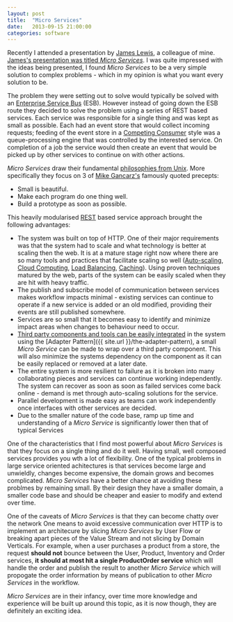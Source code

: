 ```yaml
---
layout: post
title:  "Micro Services"
date:   2013-09-15 21:00:00
categories: software
---
```


Recently I attended a presentation by [James Lewis](http://bovon.org/), a colleague of mine. [James's presentation was titled _Micro Services_](http://www.slideshare.net/jamesalewis/java-microservices). I was quite impressed with the ideas being presented, I found _Micro Services_ to be a very simple solution to complex problems - which in my opinion is what you want every solution to be.

The problem they were setting out to solve would typically be solved with an [Enterprise Service Bus](http://en.wikipedia.org/wiki/Enterprise_service_bus) (ESB). However instead of going down the ESB route they decided to solve the problem using a series of REST based services. Each service was responsible for a single thing and was kept as small as possible. Each had an event store that would collect incoming requests; feeding of the event store in a [Competing Consumer](http://www.eaipatterns.com/CompetingConsumers.html) style was a queue-processing engine that was controlled by the interested service. On completion of a job the service would then create an event that would be picked up by other services to continue on with other actions.

_Micro Services_ draw their fundamental [philosophies from Unix](http://en.wikipedia.org/wiki/Unix_philosophy). More specifically they focus on 3 of [Mike Gancarz's](http://www.amazon.com/Mike-Gancarz/e/B001K8SCRO) famously quoted precepts:

*   Small is beautiful.
*   Make each program do one thing well.
*   Build a prototype as soon as possible.

This heavily modularised  [REST](http://www.amazon.com/REST-Practice-Hypermedia-Systems-Architecture/dp/0596805829/) based service approach brought the following advantages:

*   The system was built on top of HTTP. One of their major requirements was that the system had to scale and what technology is better at scaling then the web. It is at a mature stage right now where there are so many tools and practices that facilitate  scaling so well ([Auto-scaling](http://aws.amazon.com/autoscaling/), [Cloud Computing](http://en.wikipedia.org/wiki/Cloud_computing), [Load Balancing](http://en.wikipedia.org/wiki/Load_balancing_(computing)), [Caching](http://en.wikipedia.org/wiki/Web_cache)). Using proven techniques matured by the web, parts of the system can be easily scaled when they are hit with heavy traffic.
*   The publish and subscribe model of communication between services makes workflow impacts minimal - existing services can continue to operate if a new service is added or an old modified, providing their events are still published somewhere.
*   Services are so small that it becomes easy to identify and minimize impact areas when changes to behaviour need to occur.
*   [Third party components and tools can be easily integrated](http://www.markhneedham.com/blog/2012/12/04/micro-services-plugging-in-3rd-party-components/) in the system using the [Adapter Pattern]({{ site.url }}/the-adapter-pattern), a small _Micro Service_ can be made to wrap over a third party component. This will also minimize the systems dependency on the component as it can be easily replaced or removed at a later date.
*   The entire system is more resilient to failure as it is broken into many collaborating pieces and services can continue working independently. The system can recover as soon as soon as failed services come back online - demand is met through auto-scaling solutions for the service.
*   Parallel development is made easy as teams can work independently once interfaces with other services are decided.
*	Due to the smaller nature of the code base, ramp up time and understanding of a _Micro Service_ is significantly lower then that of typical Services

One of the characteristics that I find most powerful about _Micro Services_ is that they focus on a single thing and do it well. Having small, well composed services provides you wth a lot of flexibility. One of the typical problems in large service oriented achitectures is that services become large and unwieldly, changes become expensive, the domain grows and becomes complicated. _Micro Services_ have a better chance at avoiding these problmes by remaining small. By their design they have a smaller domain, a smaller code base and should be cheaper and easier to modify and extend over time.

One of the caveats of _Micro Services_ is that they can become chatty over the network One means to avoid excessive communication over HTTP is to implement an architecure by slicing _Micro Services_ by User Flow or breaking apart pieces of the Value Stream and not slicing by Domain Verticals. For example, when a user purchases a product from a store, the request **should not** bounce between the User, Product, Inventory and Order services, **it should at most hit a single ProductOrder service** which will handle the order and publish the result to another _Micro Service_ which will propogate the order information by means of publication to other _Micro Services_ in the workflow.

_Micro Services_ are in their infancy, over time more knowledge and experience will be built up around this topic, as it is now though, they are definitely an exciting idea.